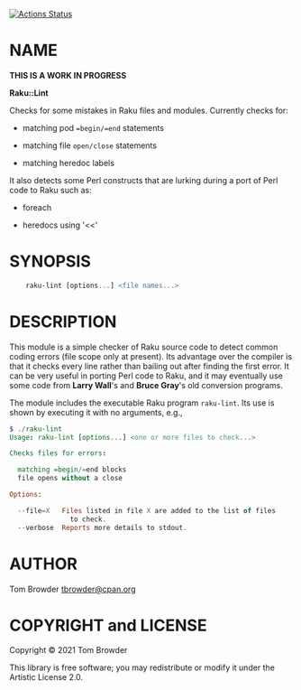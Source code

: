 [![Actions Status](https://github.com/tbrowder/Raku-Lint/workflows/test/badge.svg)](https://github.com/tbrowder/Raku-Lint/actions)

NAME
====

**THIS IS A WORK IN PROGRESS**

**Raku::Lint**

Checks for some mistakes in Raku files and modules. Currently checks for:

  * matching pod `=begin/=end` statements

  * matching file `open/close` statements

  * matching heredoc labels

It also detects some Perl constructs that are lurking during a port of Perl code to Raku such as:

  * foreach

  * heredocs using '<<'

SYNOPSIS
========

```raku
    raku-lint [options...] <file names...>
```

DESCRIPTION
===========

This module is a simple checker of Raku source code to detect common coding errors (file scope only at present). Its advantage over the compiler is that it checks every line rather than bailing out after finding the first error. It can be very useful in porting Perl code to Raku, and it may eventually use some code from **Larry Wall**'s and **Bruce Gray**'s old conversion programs.

The module includes the executable Raku program `raku-lint`. Its use is shown by executing it with no arguments, e.g.,

```raku
$ ./raku-lint
Usage: raku-lint [options...] <one or more files to check...>

Checks files for errors:

  matching =begin/=end blocks
  file opens without a close

Options:

  --file=X   Files listed in file X are added to the list of files
               to check.
  --verbose  Reports more details to stdout.
```

AUTHOR
======

Tom Browder <tbrowder@cpan.org>

COPYRIGHT and LICENSE
=====================

Copyright © 2021 Tom Browder

This library is free software; you may redistribute or modify it under the Artistic License 2.0.

